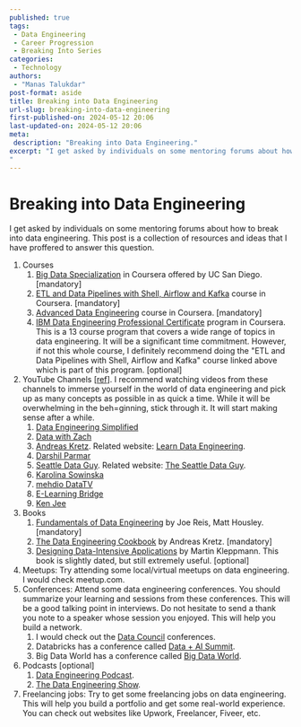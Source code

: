 ```yaml
---
published: true
tags:
 - Data Engineering
 - Career Progression
 - Breaking Into Series
categories:
 - Technology
authors:
 - "Manas Talukdar"
post-format: aside
title: Breaking into Data Engineering
url-slug: breaking-into-data-engineering
first-published-on: 2024-05-12 20:06
last-updated-on: 2024-05-12 20:06
meta:
 description: "Breaking into Data Engineering."
excerpt: "I get asked by individuals on some mentoring forums about how to break into data engineering. This post is a collection
"
---
```


# Breaking into Data Engineering

I get asked by individuals on some mentoring forums about how to break into data engineering. This post is a collection of resources and ideas that I have proffered to answer this question.

1. Courses
   1. [Big Data Specialization](https://www.coursera.org/specializations/big-data) in Coursera offered by UC San Diego. [mandatory]
   2. [ETL and Data Pipelines with Shell, Airflow and Kafka](https://www.coursera.org/learn/etl-and-data-pipelines-shell-airflow-kafka) course in Coursera. [mandatory]
   3. [Advanced Data Engineering](https://www.coursera.org/learn/advanced-data-engineering) course in Coursera. [mandatory]
   4. [IBM Data Engineering Professional Certificate](https://www.coursera.org/professional-certificates/ibm-data-engineer) program  in Coursera. This is a 13 course program that covers a wide range of topics in data engineering. It will be a significant time commitment. However, if not this whole course, I definitely recommend doing the "ETL and Data Pipelines with Shell, Airflow and Kafka" course linked above which is part of this program. [optional]
2. YouTube Channels [[ref](https://dev.to/seattledataguy/8-great-data-engineering-youtube-channels-21n7)]. I recommend watching videos from these channels to immerse yourself in the world of data engineering and pick up as many concepts as possible in as quick a time. While it will be overwhelming in the beh=ginning, stick through it. It will start making sense after a while.
   1. [Data Engineering Simplified](https://www.youtube.com/channel/UCnfZSN7A09wNwYiUoincXZg)
   2. [Data with Zach](https://www.youtube.com/c/DatawithZach)
   3. [Andreas Kretz](https://www.youtube.com/c/andreaskayy). Related website: [Learn Data Engineering](https://learndataengineering.com).
   4. [Darshil Parmar](https://www.youtube.com/c/DarshilParmar)
   5. [Seattle Data Guy](https://www.youtube.com/c/SeattleDataGuy). Related website: [The Seattle Data Guy](https://www.theseattledataguy.com).
   6. [Karolina Sowinska](https://www.youtube.com/c/KarolinaSowinska)
   7. [mehdio DataTV](https://www.youtube.com/channel/UCiZxJB0xWfPBE2omVZeWPpQ)
   8. [E-Learning Bridge](https://www.youtube.com/c/LearningBridge)
   9. [Ken Jee](https://www.youtube.com/c/KenJee1)
3. Books
   1. [Fundamentals of Data Engineering](https://www.oreilly.com/library/view/fundamentals-of-data/9781098108298/) by Joe Reis, Matt Housley. [mandatory]
   2. [The Data Engineering Cookbook](https://cookbook.learndataengineering.com) by Andreas Kretz. [mandatory]
   3. [Designing Data-Intensive Applications](https://www.oreilly.com/library/view/designing-data-intensive-applications/9781491903063/) by Martin Kleppmann. This book is slightly dated, but still extremely useful. [optional]
4. Meetups: Try attending some local/virtual meetups on data engineering. I would check meetup.com.
5. Conferences: Attend some data engineering conferences. You should summarize your learning and sessions from these conferences. This will be a good talking point in interviews. Do not hesitate to send a thank you note to a speaker whose session you enjoyed. This will help you build a network.
   1. I would check out the [Data Council](https://www.datacouncil.ai) conferences.
   2. Databricks has a conference called [Data + AI Summit](https://databricks.com/dataaisummit).
   3. Big Data World has a conference called [Big Data World](https://www.bigdataworld.com).
6. Podcasts [optional]
   1. [Data Engineering Podcast](https://www.dataengineeringpodcast.com).
   2. [The Data Engineering Show](https://www.dataengineeringshow.com).
7. Freelancing jobs: Try to get some freelancing jobs on data engineering. This will help you build a portfolio and get some real-world experience. You can check out websites like Upwork, Freelancer, Fiveer, etc.
